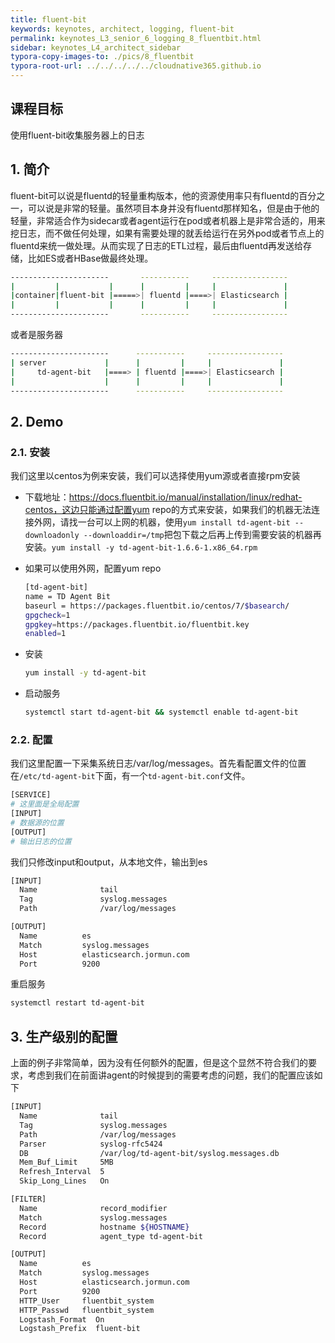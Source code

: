 ```yaml
---
title: fluent-bit
keywords: keynotes, architect, logging, fluent-bit
permalink: keynotes_L3_senior_6_logging_8_fluentbit.html
sidebar: keynotes_L4_architect_sidebar
typora-copy-images-to: ./pics/8_fluentbit
typora-root-url: ../../../../../cloudnative365.github.io
---
```


## 课程目标

使用fluent-bit收集服务器上的日志

## 1. 简介

fluent-bit可以说是fluentd的轻量重构版本，他的资源使用率只有fluentd的百分之一，可以说是非常的轻量。虽然项目本身并没有fluentd那样知名，但是由于他的轻量，非常适合作为sidecar或者agent运行在pod或者机器上是非常合适的，用来挖日志，而不做任何处理，如果有需要处理的就丢给运行在另外pod或者节点上的fluentd来统一做处理。从而实现了日志的ETL过程，最后由fluentd再发送给存储，比如ES或者HBase做最终处理。

``` bash
----------------------       -----------     -----------------
|         |           |      |         |     |               |
|container|fluent-bit |=====>| fluentd |====>| Elasticsearch |
|         |           |      |         |     |               |
----------------------       -----------     -----------------
```

或者是服务器

``` bash
----------------------      -----------     -----------------
| server             |      |         |     |               |
|     td-agent-bit   |====> | fluentd |====>| Elasticsearch |
|                    |      |         |     |               |
----------------------      -----------     -----------------
```

## 2. Demo

### 2.1. 安装

我们这里以centos为例来安装，我们可以选择使用yum源或者直接rpm安装

+ 下载地址：https://docs.fluentbit.io/manual/installation/linux/redhat-centos，这边只能通过配置yum repo的方式来安装，如果我们的机器无法连接外网，请找一台可以上网的机器，使用`yum install td-agent-bit --downloadonly --downloaddir=/tmp`把包下载之后再上传到需要安装的机器再安装。`yum install -y td-agent-bit-1.6.6-1.x86_64.rpm`

+ 如果可以使用外网，配置yum repo

  ``` bash
  [td-agent-bit]
  name = TD Agent Bit
  baseurl = https://packages.fluentbit.io/centos/7/$basearch/
  gpgcheck=1
  gpgkey=https://packages.fluentbit.io/fluentbit.key
  enabled=1
  ```

+ 安装

  ``` bash
  yum install -y td-agent-bit
  ```

+ 启动服务

  ``` bash
  systemctl start td-agent-bit && systemctl enable td-agent-bit
  ```

### 2.2. 配置

我们这里配置一下采集系统日志/var/log/messages。首先看配置文件的位置在`/etc/td-agent-bit`下面，有一个`td-agent-bit.conf`文件。

``` bash
[SERVICE]
# 这里面是全局配置
[INPUT]
# 数据源的位置
[OUTPUT]
# 输出日志的位置
```

我们只修改input和output，从本地文件，输出到es

``` bash
[INPUT]
  Name              tail
  Tag               syslog.messages
  Path              /var/log/messages

[OUTPUT]
  Name          es
  Match         syslog.messages
  Host          elasticsearch.jormun.com
  Port          9200
```

重启服务

``` bash
systemctl restart td-agent-bit
```

## 3. 生产级别的配置

上面的例子非常简单，因为没有任何额外的配置，但是这个显然不符合我们的要求，考虑到我们在前面讲agent的时候提到的需要考虑的问题，我们的配置应该如下

``` bash
[INPUT]
  Name              tail
  Tag               syslog.messages
  Path              /var/log/messages
  Parser            syslog-rfc5424
  DB                /var/log/td-agent-bit/syslog.messages.db
  Mem_Buf_Limit     5MB
  Refresh_Interval  5
  Skip_Long_Lines   On

[FILTER]
  Name              record_modifier
  Match             syslog.messages
  Record            hostname ${HOSTNAME}
  Record            agent_type td-agent-bit

[OUTPUT]
  Name          es
  Match         syslog.messages
  Host          elasticsearch.jormun.com
  Port          9200
  HTTP_User     fluentbit_system
  HTTP_Passwd   fluentbit_system
  Logstash_Format  On
  Logstash_Prefix  fluent-bit
```

